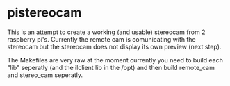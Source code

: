 # pistereocam

This is an attempt to create a working (and usable) stereocam from 2 raspberry pi's.
Currently the remote cam is comunicating with the stereocam but the stereocam does not display its own preview (next step).

The Makefiles are very raw at the moment 
currently you need to build each "lib" seperatly (and the ilclient lib in the /opt)
and then build remote_cam and stereo_cam seperatly.
